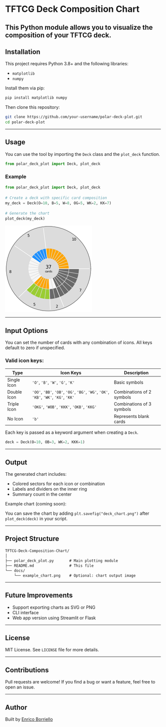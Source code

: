 # TFTCG Deck Composition Chart

This Python module allows you to visualize the composition of your TFTCG deck. 
---

## Installation

This project requires Python 3.8+ and the following libraries:

- `matplotlib`
- `numpy`

Install them via pip:

```bash
pip install matplotlib numpy
```

Then clone this repository:

```bash
git clone https://github.com/your-username/polar-deck-plot.git
cd polar-deck-plot
```

---

## Usage

You can use the tool by importing the `Deck` class and the `plot_deck` function.

```python
from polar_deck_plot import Deck, plot_deck
```

### Example

```python
from polar_deck_plot import Deck, plot_deck

# Create a deck with specific card composition
my_deck = Deck(O=10, B=5, W=8, OG=5, WK=2, KK=7)

# Generate the chart
plot_deck(my_deck)
```

![output chart](example.png)

---

## Input Options

You can set the number of cards with any combination of icons. All keys default to zero if unspecified.

### Valid icon keys:

| Type        | Icon Keys                                              | Description               |
|-------------|--------------------------------------------------------|---------------------------|
| Single Icon | `'O'`, `'B'`, `'W'`, `'G'`, `'K'`                      | Basic symbols             |
| Double Icon | `'OO'`, `'BB'`, `'OB'`, `'OG'`, `'BG'`, `'WG'`, `'OK'`, `'KB'`, `'WK'`, `'KG'`, `'KK'` | Combinations of 2 symbols |
| Triple Icon | `'OKG'`, `'WOB'`, `'KKK'`, `'OKB'`, `'KKG'`            | Combinations of 3 symbols |
| No Icon     | `'b'`                                                  | Represents blank cards    |

Each key is passed as a keyword argument when creating a `Deck`.

```python
deck = Deck(O=10, OB=3, WK=2, KKK=1)
```

---

## Output

The generated chart includes:

- Colored sectors for each icon or combination  
- Labels and dividers on the inner ring  
- Summary count in the center  

Example chart (coming soon):

 You can save the chart by adding `plt.savefig("deck_chart.png")` after `plot_deck(deck)` in your script.

---

## Project Structure

```
TFTCG-Deck-Composition-Chart/
│
├── polar_deck_plot.py       # Main plotting module
├── README.md                # This file
└── docs/
    └── example_chart.png    # Optional: chart output image
```

---

## Future Improvements

- Support exporting charts as SVG or PNG  
- CLI interface  
- Web app version using Streamlit or Flask  

---

## License

MIT License. See `LICENSE` file for more details.

---

## Contributions

Pull requests are welcome! If you find a bug or want a feature, feel free to open an issue.

---

## Author

Built by [Enrico Borriello](https://github.com/EnricoBorriello)
